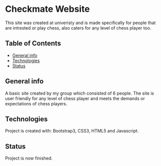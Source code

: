 # Checkmate Website
This site was created at univeristy and is made specifically for people that are intrested or play chess, also caters for any level of chess player too.

## Table of Contents
* [General info](#general-info)
* [Technologies](#technologies)
* [Status](#status)

## General info
A basic site created by my group which consisted of 6 people. The site is user friendly for any level of chess player and meets the demands or expectations of chess players.

## Technologies
Project is created with: Bootstrap3, CSS3, HTML5 and Javascript.

## Status
Project is now finished.
